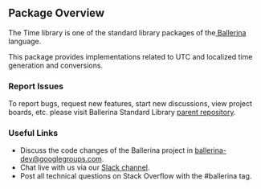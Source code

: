 ## Package Overview

The Time library is one of the standard library packages of the<a target="_blank" href="https://ballerina.io/"> Ballerina
</a> language.

This package provides implementations related to UTC and localized time generation and conversions.

### Report Issues

To report bugs, request new features, start new discussions, view project boards, etc. please visit Ballerina Standard Library [parent repository](https://github.com/ballerina-platform/ballerina-standard-library).

### Useful Links

- Discuss the code changes of the Ballerina project in ballerina-dev@googlegroups.com.
- Chat live with us via our [Slack channel](https://ballerina.io/community/slack/).
- Post all technical questions on Stack Overflow with the #ballerina tag.
